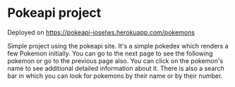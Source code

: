 # Pokeapi project

Deployed on https://pokeapi-joselws.herokuapp.com/pokemons

Simple project using the pokeapi site. It's a simple pokedex which renders a few Pokemon initially. You can go to the next page to see the following pokemon or go to the previous page also. You can click on the pokemon's name to see additional detailed information about it. There is also a search bar in which you can look for pokemons by their name or by their number.
